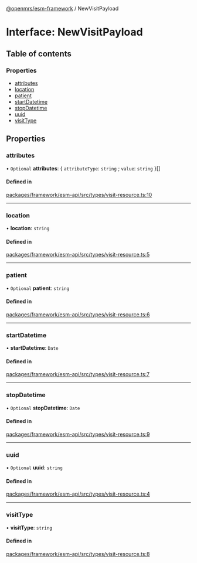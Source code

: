 [@openmrs/esm-framework](../API.md) / NewVisitPayload

# Interface: NewVisitPayload

## Table of contents

### Properties

- [attributes](NewVisitPayload.md#attributes)
- [location](NewVisitPayload.md#location)
- [patient](NewVisitPayload.md#patient)
- [startDatetime](NewVisitPayload.md#startdatetime)
- [stopDatetime](NewVisitPayload.md#stopdatetime)
- [uuid](NewVisitPayload.md#uuid)
- [visitType](NewVisitPayload.md#visittype)

## Properties

### attributes

• `Optional` **attributes**: { `attributeType`: `string` ; `value`: `string`  }[]

#### Defined in

[packages/framework/esm-api/src/types/visit-resource.ts:10](https://github.com/openmrs/openmrs-esm-core/blob/main/packages/framework/esm-api/src/types/visit-resource.ts#L10)

___

### location

• **location**: `string`

#### Defined in

[packages/framework/esm-api/src/types/visit-resource.ts:5](https://github.com/openmrs/openmrs-esm-core/blob/main/packages/framework/esm-api/src/types/visit-resource.ts#L5)

___

### patient

• `Optional` **patient**: `string`

#### Defined in

[packages/framework/esm-api/src/types/visit-resource.ts:6](https://github.com/openmrs/openmrs-esm-core/blob/main/packages/framework/esm-api/src/types/visit-resource.ts#L6)

___

### startDatetime

• **startDatetime**: `Date`

#### Defined in

[packages/framework/esm-api/src/types/visit-resource.ts:7](https://github.com/openmrs/openmrs-esm-core/blob/main/packages/framework/esm-api/src/types/visit-resource.ts#L7)

___

### stopDatetime

• `Optional` **stopDatetime**: `Date`

#### Defined in

[packages/framework/esm-api/src/types/visit-resource.ts:9](https://github.com/openmrs/openmrs-esm-core/blob/main/packages/framework/esm-api/src/types/visit-resource.ts#L9)

___

### uuid

• `Optional` **uuid**: `string`

#### Defined in

[packages/framework/esm-api/src/types/visit-resource.ts:4](https://github.com/openmrs/openmrs-esm-core/blob/main/packages/framework/esm-api/src/types/visit-resource.ts#L4)

___

### visitType

• **visitType**: `string`

#### Defined in

[packages/framework/esm-api/src/types/visit-resource.ts:8](https://github.com/openmrs/openmrs-esm-core/blob/main/packages/framework/esm-api/src/types/visit-resource.ts#L8)
